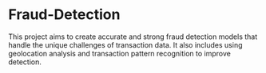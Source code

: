 # Fraud-Detection
This project aims to create accurate and strong fraud detection models that handle the unique challenges of transaction data. It also includes using geolocation analysis and transaction pattern recognition to improve detection. 
